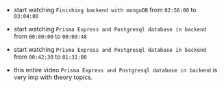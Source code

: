 - start watching `Finishing backend with mongoDB` from `02:56:00` to `03:04:00`

- start watching `Prisma Express and Postgresql database in backend` from `00:00:00` to `00:09:48`

- start watching `Prisma Express and Postgresql database in backend` from `00:42:30` to `01:31:00`

- this entire video `Prisma Express and Postgresql database in backend` is very imp with theory topics.
